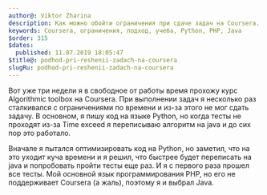 ```yaml
---
author@: Viktor Zharina
description: Как можно обойти ограничения при сдаче задач на Coursera.
keywords: Coursera, ограничения, подход, учеба, Python, PHP, Java
$order: 315
$dates:
  published: 11.07.2019 18:05:47
$title@: podhod-pri-reshenii-zadach-na-coursera
slugRu: podhod-pri-reshenii-zadach-na-coursera
---
```


Вот уже три недели я в свободное от работы время прохожу курс Algorithmic toolbox на Coursera. При выполнении задач я несколько раз сталкивался с ограничениями по времени и из-за этого не мог сдать задачу. В основном, я пишу код на языке Python, но когда тесты не проходят из-за Time exceed я переписываю алгоритм на java и до сих пор это работало.

Вначале я пытался оптимизировать код на Python, но заметил, что на это уходит куча времени и я решил, что быстрее будет переписать на java и попробовать пройти тесты еще раз. И я с первого раза прошел все тесты. Мой основной язык программирования PHP, но его не поддерживает Coursera (а жаль), поэтому я и выбрал Java.